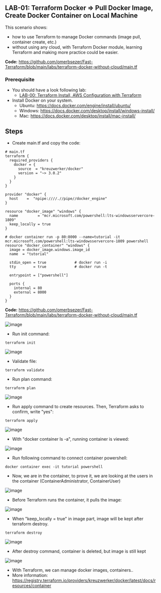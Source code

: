 ## LAB-01: Terraform Docker => Pull Docker Image, Create Docker Container on Local Machine

This scenario shows:
- how to use Terraform to manage Docker commands (image pull, container create, etc.)
- without using any cloud, with Terraform Docker module, learning Terraform and making more practice could be easier.


**Code:** https://github.com/omerbsezer/Fast-Terraform/blob/main/labs/terraform-docker-without-cloud/main.tf

### Prerequisite

- You should have a look following lab: 
  - [LAB-00: Terraform Install, AWS Configuration with Terraform](https://github.com/omerbsezer/Fast-Terraform/blob/main/LAB00-Terraform-Install-AWS-Configuration.md)
- Install Docker on your system.
  - Ubuntu: https://docs.docker.com/engine/install/ubuntu/
  - Windows: https://docs.docker.com/desktop/install/windows-install/
  - Mac: https://docs.docker.com/desktop/install/mac-install/ 

## Steps

- Create main.tf and copy the code:
 
``` 
# main.tf
terraform {
  required_providers {
    docker = {
      source  = "kreuzwerker/docker"
      version = "~> 3.0.2"
    }
  }
}

provider "docker" {
  host    =  "npipe:////.//pipe//docker_engine"
}

resource "docker_image" "windows" {
  name         = "mcr.microsoft.com/powershell:lts-windowsservercore-1809"
  keep_locally = true
}

# docker container run -p 80:8000 --name=tutorial -it mcr.microsoft.com/powershell:lts-windowsservercore-1809 powershell
resource "docker_container" "windows" {
  image = docker_image.windows.image_id
  name  = "tutorial"
  
  stdin_open = true             # docker run -i
  tty        = true             # docker run -t
  
  entrypoint = ["powershell"]
  
  ports {
    internal = 80
    external = 8000
  }
}
``` 
**Code:** https://github.com/omerbsezer/Fast-Terraform/blob/main/labs/terraform-docker-without-cloud/main.tf

![image](https://user-images.githubusercontent.com/10358317/227287393-09ff08a1-9db2-4fc5-98e8-1a20c2bdf9be.png)

- Run init command:

``` 
terraform init
``` 

![image](https://user-images.githubusercontent.com/10358317/227279233-74013a80-0a71-4c0c-84b7-e9cec6c9d30f.png)

- Validate file:

``` 
terraform validate
``` 

- Run plan command:

``` 
terraform plan
``` 

![image](https://user-images.githubusercontent.com/10358317/227279536-a2f72789-36f6-4ee1-82df-a0bed834d34d.png)

- Run apply command to create resources. Then, Terraform asks to confirm, write "yes":

``` 
terraform apply
```   

![image](https://user-images.githubusercontent.com/10358317/227281131-7463a9dc-1f61-4f48-a906-410725c0af19.png)

- With "docker container ls -a", running container is viewed: 

![image](https://user-images.githubusercontent.com/10358317/227280862-04483fb7-530d-4a75-ad22-21e8a5cbf49b.png)

- Run following command to connect container powershell:
 
```
docker container exec -it tutorial powershell
```

- Now, we are in the container, to prove it, we are looking at the users in the container (ContainerAdministrator, ContainerUser)

![image](https://user-images.githubusercontent.com/10358317/227282456-4452cbe2-611c-491a-a9f7-f6bbaab28d69.png)

- Before Terraform runs the container, it pulls the image:

![image](https://user-images.githubusercontent.com/10358317/227283686-a6b2ee63-8c01-4610-84c0-3f5d5f622166.png)

- When "keep_locally = true" in image part, image will be kept after terraform destroy.

```
terraform destroy
```

![image](https://user-images.githubusercontent.com/10358317/227284301-9fa06ebe-faa5-47aa-ac52-234bf6ca2c4e.png)

- After destroy command, container is deleted, but image is still kept

![image](https://user-images.githubusercontent.com/10358317/227285010-450e8cc2-b3e8-4dd5-9272-65d9f69bfd18.png)

- With Terraform, we can manage docker images, containers..
- More information: https://registry.terraform.io/providers/kreuzwerker/docker/latest/docs/resources/container


